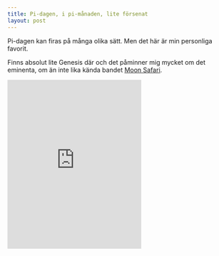 ```yaml
---
title: Pi-dagen, i pi-månaden, lite försenat
layout: post
---
```


Pi-dagen kan firas på många olika sätt. Men det här är min personliga favorit.

<div class="video-container><iframe width="560" height="315" src="//www.youtube.com/embed/E36qMxXGo3A?list=UUoxcjq-8xIDTYp3uz647V5A" frameborder="0" allowfullscreen></iframe></div>

Finns absolut lite Genesis där och det påminner mig mycket om det eminenta, om än inte lika kända bandet [Moon Safari](http://open.spotify.com/artist/0Wr0oT0aCD6w7O25TPwnoX).

<iframe src="https://embed.spotify.com/?uri=spotify:album:6tjENpuCRtEQZcfsoWeWKD" width="300" height="380" frameborder="0" allowtransparency="true"></iframe>